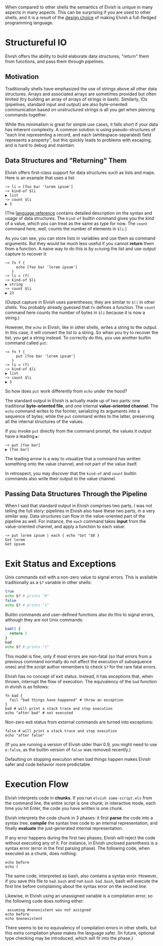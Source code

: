 When compared to other shells the semantics of Elvish is unique in many
aspects in many aspects. This can be surprising if you are used to other
shells, and it is a result of the [design choice](/ref/philosophy.html) of
making Elvish a full-fledged programming language.

# Structureful IO

Elvish offers the ability to build elaborate data structures, "return" them
from functions, and pass them through pipelines.

## Motivation

Traditionally shells have emphasized the use of strings above all other data
structures. Arrays and associated arrays are sometimes provided but often
limited (try building an array of arrays of strings in bash). Similarly, IOs
(pipelines, standard input and output) are also byte-oriented: communication
based on unstructured strings is all you get when piercing commands together.

While this minimalism is great for simple use cases, it falls short if your
data has inherent complexity. A common solution is using pseudo-structures of
"each line representing a record, and each (whitespace-separated) field
represents a property", but this quickly leads to problems with escaping, and
is hard to debug and maintain.

## Data Structures and "Returning" Them

Elvish offers first-class support for data structures such as lists and maps. Here is an example that uses a list:

```elvish
~> li = [foo bar 'lorem ipsum']
~> kind-of $li
▶ list
~> count $li
▶ 3
```

(The [language reference](/ref/lang.html) contains detailed description on the
syntax and usage of data structures. The `kind-of` builtin command gives you
the *kind* of a value, which you can treat as the same as *type* for now. The
`count` command here, well, counts the number of elements in `$li`.)

As you can see, you can store lists in variables and use them as command
arguments. But they would be much less useful if you cannot **return** them
from a function. A naive way to do this is by `echo`ing the list and use output
capture to recover it:
     
```elvish
~> fn f {
     echo [foo bar 'lorem ipsum']
   }
~> li = (f)
~> kind-of $li
▶ string
~> count $li
▶ 23
```

(Output capture in Elvish uses parentheses; they are similar to `$()` in other
shells. You probably already guessed that `fn` defines a function. The `count`
command here counts the number of bytes in `$li` because it is now a string.)

However, the `echo` in Elvish, like in other shells, writes a string to the
output. In this case, it will convert the list to a string. So when you try to
recover the list, you get a string instead. To correctly do this, you use
another builtin command called `put`:

```elvish
~> fn f {
     put [foo bar 'lorem ipsum']
   }
~> li = (f)
~> kind-of $li
▶ list
~> count $li
▶ 3
```

So how does `put` work differently from `echo` under the hood?

The standard output in Elvish is actually made up of two parts: one traditional
**byte-oriented file**, and one internal **value-oriented channel**. The `echo`
command writes to the former, serializing its arguments into a sequence of
bytes; while the `put` command writes to the latter, preserving all the
internal structures of the values.

If you invoke `put` directly from the command prompt, the values it output have
a leading `▶`:

```elvish
~> put [foo bar]
▶ [foo bar]
```

The leading arrow is a way to visualize that a command has written something
onto the value channel, and not part of the value itself.

In retrospect, you may discover that the `kind-of` and `count` builtin commands
also write their output to the value channel.


## Passing Data Structures Through the Pipeline

When I said that standard output in Elvish comprises two parts, I was not
telling the full story: pipelines in Elvish also have these two parts, in a
very similar way. Data structures can flow in the value-oriented part of the
pipeline as well. For instance, the `each` command takes **input** from the
value-oriented channel, and apply a function to each value:

```elvish
~> put lorem ipsum | each { echo "Got "$0 }
Got lorem
Got ipsum
```


# Exit Status and Exceptions

Unix commands exit with a non-zero value to signal errors. This is available
traditionally as a `$?` variable in other shells:

```bash
true
echo $? # prints "0"
false
echo $? # prints "1"
```

Builtin commands and user-defined functions also do this to signal errors,
although they are not Unix commands:

```bash
bad() {
  return 2
}
bad
echo $? # prints "2"
```

This model is fine, only if most errors are non-fatal (so that errors from a
previous command normally do not affect the execution of subsequence ones) and
the script author remembers to check `$?` for the rare fatal errors.

Elvish has no concept of exit status. Instead, it has exceptions that, when
thrown, interrupt the flow of execution. The equivalency of the `bad` function
in elvish is as follows:

```elvish
fn bad {
  fail "bad things have happened" # throw an exception
}
bad # will print a stack trace and stop execution
echo "after bad" # not executed
```

Non-zero exit status from external commands are turned into exceptions:

```elvish
false # will print a stack trace and stop execution
echo "after false"
```

(If you are running a version of Elvish older than 0.9, you might need to use
`e:false`, as the builtin version of `false` was removed recently.)

Defaulting on stopping execution when bad things happen makes Elvish safer and
code behavior more predictable.


# Execution Flow

Elvish interprets code in **chunks**. If you run `elvish some-script.elv` from
the command line, the entire script is one chunk; in interactive mode, each
time you hit Enter, the code you have written is one chunk.

Elvish interprets the code chunk in 3 phases: it first **parse** the code into
a syntax tree, **compile** the syntax tree code to an internal representation,
and finally **evaluate** the just-generated internal representation.

If any error happens during the first two phases, Elvish will reject the code
without executing any of it. For instance, in Elvish unclosed parenthesis is a
syntax error (error in the first parsing phase). The following code, when
executed as a chunk, does nothing:

```elvish
echo before
echo (
```

The same code, interpreted as bash, also contains a syntax error. However, if
you save this file to `bad.bash` and run `bash bad.bash`, bash will execute the
first line before complaining about the syntax error on the second line.

Likewise, in Elvish using an unassigned variable is a compilation error, so the
following code does nothing either:

```elvish
 assuming #nonexistent was not assigned
echo before
echo $nonexistent
```

There seems to be no equivalency of compilation errors in other shells, but
this extra compilation phase makes the language safer. (In future, optional
type checking may be introduced, which will fit into the phase.)

